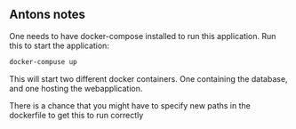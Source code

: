## Antons notes
One needs to have docker-compose installed to run this application.
Run this to start the application:
```bash
docker-compuse up
```
This will start two different docker containers. One containing the database, and one hosting the webapplication.

There is a chance that you might have to specify new paths in the dockerfile to get this to run correctly
